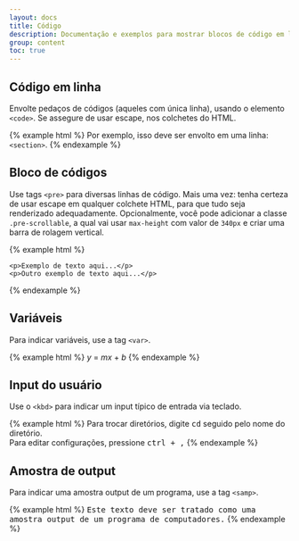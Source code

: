```yaml
---
layout: docs
title: Código
description: Documentação e exemplos para mostrar blocos de código em linha ou multi-linhas, usando o Bootstrap.
group: content
toc: true
---
```


## Código em linha

Envolte pedaços de códigos (aqueles com única linha), usando o elemento `<code>`. Se assegure de usar escape, nos colchetes do HTML.

{% example html %}
Por exemplo, isso deve ser envolto em uma linha: <code>&lt;section&gt;</code>.
{% endexample %}

## Bloco de códigos

Use tags `<pre>` para diversas linhas de código. Mais uma vez: tenha certeza de usar escape em qualquer colchete HTML, para que tudo seja renderizado adequadamente. Opcionalmente, você pode adicionar a classe `.pre-scrollable`, a qual vai usar `max-height` com valor de `340px` e criar uma barra de rolagem vertical.

{% example html %}
<pre><code>&lt;p&gt;Exemplo de texto aqui...&lt;/p&gt;
&lt;p&gt;Outro exemplo de texto aqui...&lt;/p&gt;
</code></pre>
{% endexample %}

## Variáveis

Para indicar variáveis, use a tag `<var>`.

{% example html %}
<var>y</var> = <var>m</var><var>x</var> + <var>b</var>
{% endexample %}

## Input do usuário

Use o `<kbd>` para indicar um input típico de entrada via teclado.

{% example html %}
Para trocar diretórios, digite <kbd>cd</kbd> seguido pelo nome do diretório.<br>
Para editar configurações, pressione <kbd><kbd>ctrl</kbd> + <kbd>,</kbd></kbd>
{% endexample %}

## Amostra de output

Para indicar uma amostra output de um programa, use a tag `<samp>`.

{% example html %}
<samp>Este texto deve ser tratado como uma amostra output de um programa de computadores.</samp>
{% endexample %}
